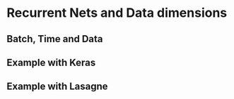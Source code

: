 # Recurrent Nets and Data dimensions

Batch, Time and Data
---

Example with Keras
---

Example with Lasagne
---